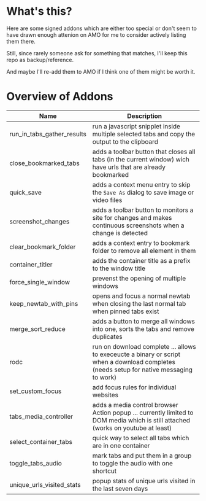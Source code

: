 # What's this? 

Here are some signed addons which are either too special or don't seem to have drawn enough attenion on AMO for me to consider actively listing them there. 

Still, since rarely someone ask for something that matches, I'll keep this repo as backup/reference. 

And maybe I'll re-add them to AMO if I think one of them might be worth it. 

# Overview of Addons 

| Name | Description |
| --- | --- |
| run_in_tabs_gather_results | run a javascript snipplet inside multiple selected tabs and copy the output to the clipboard  |
| close_bookmarked_tabs | adds a toolbar button that closes all tabs (in the current window) wich have urls that are already bookmarked |
| quick_save | adds a context menu entry to skip the `Save As` dialog to save image or video files |
|screenshot_changes|adds a toolbar button to monitors a site for changes and  makes continuous screenshots when a change is detected  |
|clear_bookmark_folder| adds a context entry to bookmark folder to remove all element in them | 
| container_titler | adds the container title as a prefix to the window title |
|force_single_window | prevenst the opening of multiple windows |
| keep_newtab_with_pins | opens and focus a normal newtab when closing the last normal tab when pinned tabs exist | 
|merge_sort_reduce | adds a button to merge all windows into one, sorts the tabs and remove duplicates|
| rodc | run on download complete ... allows to execeucte a binary or script when a download completes (needs setup for native messaging to work)|
|set_custom_focus| add focus rules for individual websites|
|tabs_media_controller| adds a media control browser Action popup ... currently limited to DOM media which is still attached (works on youtube at least)|
|select_container_tabs| quick way to select all tabs which are in one container|
|toggle_tabs_audio| mark tabs and put them in a group to toggle the audio with one shortcut|
|unique_urls_visited_stats | popup stats of unique urls visited in the last seven days| 
